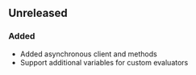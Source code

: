 ## Unreleased

### Added

- Added asynchronous client and methods
- Support additional variables for custom evaluators
